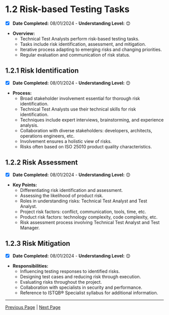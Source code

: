 # 1.2 Risk-based Testing Tasks

- [x] **Date Completed:** 08/01/2024 - **Understanding Level:** 😊

- **Overview:**
  - Technical Test Analysts perform risk-based testing tasks.
  - Tasks include risk identification, assessment, and mitigation.
  - Iterative process adapting to emerging risks and changing priorities.
  - Regular evaluation and communication of risk status.

## 1.2.1 Risk Identification

- [x] **Date Completed:** 08/01/2024 - **Understanding Level:** 😊

- **Process:**
  - Broad stakeholder involvement essential for thorough risk identification.
  - Technical Test Analysts use their technical skills for risk identification.
  - Techniques include expert interviews, brainstorming, and experience analysis.
  - Collaboration with diverse stakeholders: developers, architects, operations engineers, etc.
  - Involvement ensures a holistic view of risks.
  - Risks often based on ISO 25010 product quality characteristics.

## 1.2.2 Risk Assessment

- [x] **Date Completed:** 08/01/2024 - **Understanding Level:** 😊

- **Key Points:**
  - Differentiating risk identification and assessment.
  - Assessing the likelihood of product risk.
  - Roles in understanding risks: Technical Test Analyst and Test Analyst.
  - Project risk factors: conflict, communication, tools, time, etc.
  - Product risk factors: technology complexity, code complexity, etc.
  - Risk assessment process involving Technical Test Analyst and Test Manager.

## 1.2.3 Risk Mitigation

- [x] **Date Completed:** 08/01/2024 - **Understanding Level:** 😊

- **Responsibilities:**
  - Influencing testing responses to identified risks.
  - Designing test cases and reducing risk through execution.
  - Evaluating risks throughout the project.
  - Collaboration with specialists in security and performance.
  - Reference to ISTQB® Specialist syllabus for additional information.

---

[Previous Page](1.1-introduction.md) | [Next Page](../2-white-box-test-techniques/2.1-introduction.md)
